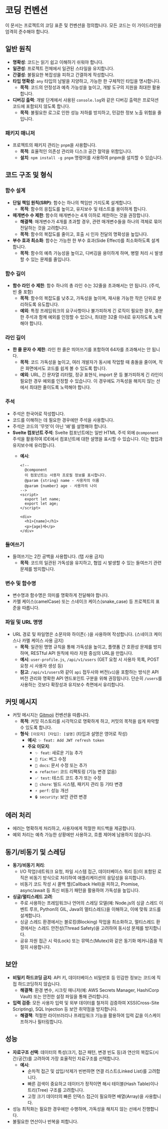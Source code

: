 # 코딩 컨벤션

이 문서는 프로젝트의 코딩 표준 및 컨벤션을 정의합니다. 모든 코드는 이 가이드라인을 엄격히 준수해야 합니다.

## 일반 원칙

- **명확성**: 코드는 읽기 쉽고 이해하기 쉬워야 합니다.
- **일관성**: 프로젝트 전체에서 일관된 스타일을 유지합니다.
- **간결성**: 불필요한 복잡성을 피하고 간결하게 작성합니다.
- **타입 명확성**: `any` 타입의 남발을 지양하고, 가능한 한 구체적인 타입을 명시합니다.
  - **목적**: 코드의 안정성과 예측 가능성을 높이고, 개발 도구의 지원을 최대한 활용합니다.
- **디버깅 출력**: 개발 단계에서 사용된 `console.log`와 같은 디버깅 출력은 프로덕션 코드에 포함되지 않도록 합니다.
  - **목적**: 불필요한 로그로 인한 성능 저하를 방지하고, 민감한 정보 노출 위험을 줄입니다.

### 패키지 매니저

- 프로젝트의 패키지 관리는 `pnpm`을 사용합니다.
  - **목적**: 효율적인 의존성 관리와 디스크 공간 절약을 위함입니다.
  - **설치**: `npm install -g pnpm` 명령어를 사용하여 pnpm을 설치할 수 있습니다.

## 코드 구조 및 형식

### 함수 설계

- **단일 책임 원칙(SRP)**: 함수는 하나의 책임만 가지도록 설계합니다.
  - **목적**: 함수의 응집도를 높이고, 유지보수 및 테스트를 용이하게 합니다.
- **매개변수 수 제한**: 함수의 매개변수는 4개 이하로 제한하는 것을 권장합니다.
  - **해결책**: 매개변수가 4개를 초과할 경우, 관련 매개변수들을 하나의 객체로 묶어 전달하는 것을 고려합니다.
  - **목적**: 함수의 복잡도를 줄이고, 호출 시 인자 전달의 명확성을 높입니다.
- **부수 효과 최소화**: 함수는 가능한 한 부수 효과(Side Effect)를 최소화하도록 설계합니다.
  - **목적**: 함수의 예측 가능성을 높이고, 디버깅을 용이하게 하며, 병렬 처리 시 발생할 수 있는 문제를 줄입니다.

### 함수 길이

- **함수 라인 수 제한**: 함수 하나의 총 라인 수는 32줄을 초과해서는 안 됩니다. (주석, 빈 줄 포함)
  - **목적**: 함수의 복잡도를 낮추고, 가독성을 높이며, 재사용 가능한 작은 단위로 분리하도록 유도합니다.
  - **예외**: 특정 프레임워크의 요구사항이나 불가피하게 긴 로직이 필요한 경우, 충분한 주석과 함께 예외를 인정할 수 있으나, 최대한 32줄 이내로 유지하도록 노력해야 합니다.

### 라인 길이

- **한 줄 문자 수 제한**: 라인 한 줄은 띄어쓰기를 포함하여 64자를 초과해서는 안 됩니다.
  - **목적**: 코드 가독성을 높이고, 여러 개발자가 동시에 작업할 때 충돌을 줄이며, 작은 화면에서도 코드를 쉽게 볼 수 있도록 합니다.
  - **예외**: URL, 긴 문자열 리터럴, 정규 표현식, import 문 등 불가피하게 긴 라인이 필요한 경우 예외를 인정할 수 있습니다. 이 경우에도 가독성을 해치지 않는 선에서 최대한 줄이도록 노력해야 합니다.

### 주석

- 주석은 한국어로 작성합니다.
- 코드를 이해하는 데 필요한 경우에만 주석을 사용합니다.
- 주석은 코드의 '무엇'이 아닌 '왜'를 설명해야 합니다.
- **Svelte 컴포넌트 주석**: Svelte 컴포넌트에는 일반 HTML 주석 외에 `@component` 주석을 활용하여 IDE에서 컴포넌트에 대한 설명을 표시할 수 있습니다. 이는 협업과 유지보수에 유리합니다.
  - **예시**:

    ```svelte
    <!--
      @component
      이 컴포넌트는 사용자 프로필 정보를 표시합니다.
      @param {string} name - 사용자의 이름
      @param {number} age - 사용자의 나이
    -->
    <script>
      export let name;
      export let age;
    </script>

    <div>
      <h1>{name}</h1>
      <p>{age}세</p>
    </div>
    ```

### 들여쓰기

- 들여쓰기는 2칸 공백을 사용합니다. (탭 사용 금지)
  - **목적**: 코드의 일관된 가독성을 유지하고, 협업 시 발생할 수 있는 들여쓰기 관련 문제를 방지합니다.

### 변수 및 함수명

- 변수명과 함수명은 의미를 명확하게 전달해야 합니다.
- 카멜 케이스(camelCase) 또는 스네이크 케이스(snake_case) 등 프로젝트의 표준을 따릅니다.

### 파일 및 URL 명명

- URL 경로 및 파일명은 소문자와 하이픈(`-`)을 사용하여 작성합니다. (스네이크 케이스나 카멜 케이스 사용 금지)
  - **목적**: 일관된 명명 규칙을 통해 가독성을 높이고, 플랫폼 간 호환성 문제를 방지하며, RESTful API 원칙에 따라 자원 중심의 URL을 만듭니다.
  - **예시**: `user-profile.js`, `/api/v1/users` (GET 요청 시 사용자 목록, POST 요청 시 사용자 생성 등)
  - **참고**: `/api/v1/users`와 같이 `api` 접두사와 버전(`v1`)을 포함하는 방식은 API 버전 관리와 명확한 API 엔드포인트 구분을 위해 권장됩니다. 단순히 `/users`를 사용하는 것보다 확장성과 유지보수 측면에서 유리합니다.

## 커밋 메시지

- 커밋 메시지는 [Gitmoji](https://gitmoji.dev/) 컨벤션을 따릅니다.
  - **목적**: 커밋 히스토리를 시각적으로 명확하게 하고, 커밋의 목적을 쉽게 파악할 수 있도록 합니다.
  - **형식**: `[이모지] [타입]: [설명]` (타입과 설명은 영어로 작성)
    - **예시**: `✨ feat: Add JWT refresh token`
    - **주요 이모지**:
      - `✨ feat`: 새로운 기능 추가
      - `🐛 fix`: 버그 수정
      - `📝 docs`: 문서 수정 또는 추가
      - `♻️ refactor`: 코드 리팩토링 (기능 변경 없음)
      - `✅ test`: 테스트 코드 추가 또는 수정
      - `🚀 chore`: 빌드 시스템, 패키지 관리 등 기타 변경
      - `⚡️ perf`: 성능 개선
      - `🔒 security`: 보안 관련 변경

## 에러 처리

- 에러는 명확하게 처리하고, 사용자에게 적절한 피드백을 제공합니다.
- 예외 처리는 예측 가능한 상황에만 사용하고, 흐름 제어에 남용하지 않습니다.

## 동기/비동기 및 스레딩

- **동기/비동기 처리**:
  - I/O 작업(네트워크 요청, 파일 시스템 접근, 데이터베이스 쿼리 등)이 포함된 로직은 비동기 방식으로 처리하여 애플리케이션의 응답성을 유지합니다.
  - 비동기 코드 작성 시 콜백 헬(Callback Hell)을 피하고, Promise, async/await 등 최신 비동기 패턴을 활용하여 가독성을 높입니다.
- **싱글/멀티스레드 고려**:
  - 주로 사용하는 프레임워크나 언어의 스레딩 모델(예: Node.js의 싱글 스레드 이벤트 루프, Python의 GIL, Java의 멀티스레드)을 이해하고, 이에 맞춰 코드를 설계합니다.
  - 싱글 스레드 환경에서는 블로킹(Blocking) 작업을 최소화하고, 멀티스레드 환경에서는 스레드 안전성(Thread Safety)을 고려하여 동시성 문제를 방지합니다.
  - 공유 자원 접근 시 락(Lock) 또는 뮤텍스(Mutex)와 같은 동기화 메커니즘을 적절히 사용합니다.

## 보안

- **비밀키 하드코딩 금지**: API 키, 데이터베이스 비밀번호 등 민감한 정보는 코드에 직접 하드코딩하지 않습니다.
  - **해결책**: 환경 변수, 시크릿 매니저(예: AWS Secrets Manager, HashiCorp Vault) 또는 안전한 설정 파일을 통해 관리합니다.
- **입력 검증**: 모든 사용자 입력 및 외부 데이터를 철저히 검증하여 XSS(Cross-Site Scripting), SQL Injection 등 보안 취약점을 방지합니다.
  - **해결책**: 적절한 라이브러리나 프레임워크 기능을 활용하여 입력 값을 이스케이프하거나 필터링합니다.

## 성능

- **자료구조 선택**: 데이터의 특성(크기, 접근 패턴, 변경 빈도 등)과 연산의 복잡도(시간/공간)를 고려하여 가장 효율적인 자료구조를 선택합니다.
  - **예시**:
    - 순차적 접근 및 삽입/삭제가 빈번하면 연결 리스트(Linked List)를 고려합니다.
    - 빠른 검색이 중요하고 데이터가 정적이면 해시 테이블(Hash Table)이나 트리(Tree) 구조를 고려합니다.
    - 고정 크기 데이터의 빠른 인덱스 접근이 필요하면 배열(Array)을 사용합니다.
- 성능 최적화는 필요한 경우에만 수행하며, 가독성을 해치지 않는 선에서 진행합니다.
- 불필요한 연산이나 반복을 피합니다.
